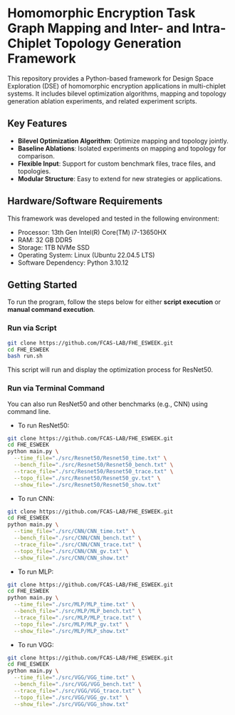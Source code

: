 # Homomorphic Encryption Task Graph Mapping and Inter- and Intra-Chiplet Topology Generation Framework

This repository provides a Python-based framework for Design Space Exploration (DSE) of homomorphic encryption applications in multi-chiplet systems. It includes bilevel optimization algorithms, mapping and topology generation ablation experiments, and related experiment scripts.

## Key Features

- **Bilevel Optimization Algorithm**: Optimize mapping and topology jointly.
- **Baseline Ablations**: Isolated experiments on mapping and topology for comparison.
- **Flexible Input**: Support for custom benchmark files, trace files, and topologies.
- **Modular Structure**: Easy to extend for new strategies or applications.

## Hardware/Software Requirements

This framework was developed and tested in the following environment:
- Processor: 13th Gen Intel(R) Core(TM) i7-13650HX
- RAM: 32 GB DDR5
- Storage: 1TB NVMe SSD
- Operating System: Linux (Ubuntu 22.04.5 LTS)
- Software Dependency: Python 3.10.12

## Getting Started

To run the program, follow the steps below for either **script execution** or **manual command execution**.

### Run via Script

```sh
git clone https://github.com/FCAS-LAB/FHE_ESWEEK.git
cd FHE_ESWEEK
bash run.sh
```

This script will run and display the optimization process for ResNet50.

### Run via Terminal Command

You can also run ResNet50 and other benchmarks (e.g., CNN) using command line.

- To run ResNet50:

```sh
git clone https://github.com/FCAS-LAB/FHE_ESWEEK.git
cd FHE_ESWEEK
python main.py \
  --time_file="./src/Resnet50/Resnet50_time.txt" \
  --bench_file="./src/Resnet50/Resnet50_bench.txt" \
  --trace_file="./src/Resnet50/Resnet50_trace.txt" \
  --topo_file="./src/Resnet50/Resnet50_gv.txt" \
  --show_file="./src/Resnet50/Resnet50_show.txt"
```

- To run CNN:

```sh
git clone https://github.com/FCAS-LAB/FHE_ESWEEK.git
cd FHE_ESWEEK
python main.py \
  --time_file="./src/CNN/CNN_time.txt" \
  --bench_file="./src/CNN/CNN_bench.txt" \
  --trace_file="./src/CNN/CNN_trace.txt" \
  --topo_file="./src/CNN/CNN_gv.txt" \
  --show_file="./src/CNN/CNN_show.txt"
```

- To run MLP:

```sh
git clone https://github.com/FCAS-LAB/FHE_ESWEEK.git
cd FHE_ESWEEK
python main.py \
  --time_file="./src/MLP/MLP_time.txt" \
  --bench_file="./src/MLP/MLP_bench.txt" \
  --trace_file="./src/MLP/MLP_trace.txt" \
  --topo_file="./src/MLP/MLP_gv.txt" \
  --show_file="./src/MLP/MLP_show.txt"
```

- To run VGG:

```sh
git clone https://github.com/FCAS-LAB/FHE_ESWEEK.git
cd FHE_ESWEEK
python main.py \
  --time_file="./src/VGG/VGG_time.txt" \
  --bench_file="./src/VGG/VGG_bench.txt" \
  --trace_file="./src/VGG/VGG_trace.txt" \
  --topo_file="./src/VGG/VGG_gv.txt" \
  --show_file="./src/VGG/VGG_show.txt"
```